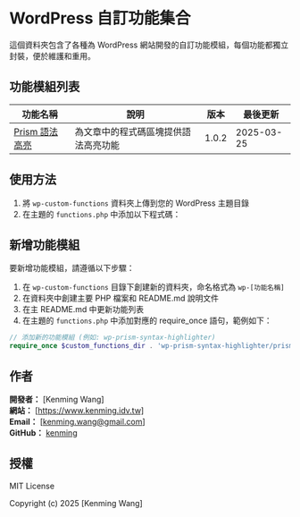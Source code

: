 # WordPress 自訂功能集合

這個資料夾包含了各種為 WordPress 網站開發的自訂功能模組，每個功能都獨立封裝，便於維護和重用。

## 功能模組列表

| 功能名稱 | 說明 | 版本 | 最後更新 |
|---------|------|-----|---------|
| [Prism 語法高亮](./wp-prism-syntax-highlighter/) | 為文章中的程式碼區塊提供語法高亮功能 | 1.0.2 | 2025-03-25 |

## 使用方法

1. 將 `wp-custom-functions` 資料夾上傳到您的 WordPress 主題目錄
2. 在主題的 `functions.php` 中添加以下程式碼：

## 新增功能模組

要新增功能模組，請遵循以下步驟：

1. 在 `wp-custom-functions` 目錄下創建新的資料夾，命名格式為 `wp-[功能名稱]`
2. 在資料夾中創建主要 PHP 檔案和 README.md 說明文件
3. 在主 README.md 中更新功能列表
4. 在主題的 `functions.php` 中添加對應的 require_once 語句，範例如下：

```php
// 添加新的功能模組 (例如: wp-prism-syntax-highlighter)
require_once $custom_functions_dir . 'wp-prism-syntax-highlighter/prism-syntax-highlighting.php';
```

## 作者

**開發者：** [Kenming Wang]  
**網站：** [https://www.kenming.idv.tw]  
**Email：** [kenming.wang@gmail.com]  
**GitHub：** [kenming](https://github.com/kenming)

## 授權

MIT License

Copyright (c) 2025 [Kenming Wang]

